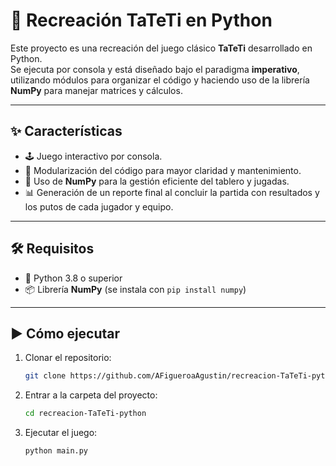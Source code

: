 # 🎲 Recreación TaTeTi en Python

Este proyecto es una recreación del juego clásico **TaTeTi** desarrollado en Python.  
Se ejecuta por consola y está diseñado bajo el paradigma **imperativo**, utilizando módulos para organizar el código y haciendo uso de la librería **NumPy** para manejar matrices y cálculos.


---

## ✨ Características

- 🕹️ Juego interactivo por consola.  
- 🧩 Modularización del código para mayor claridad y mantenimiento.  
- 🔢 Uso de **NumPy** para la gestión eficiente del tablero y jugadas.  
- 📊 Generación de un reporte final al concluir la partida con resultados y los putos de cada jugador y equipo.

---

## 🛠️ Requisitos

- 🐍 Python 3.8 o superior  
- 📦 Librería **NumPy** (se instala con `pip install numpy`)

---

## ▶️ Cómo ejecutar

1. Clonar el repositorio:  
   ```bash
   git clone https://github.com/AFigueroaAgustin/recreacion-TaTeTi-python.git
2. Entrar a la carpeta del proyecto:
   ```bash
   cd recreacion-TaTeTi-python
3. Ejecutar el juego:
   ```bash
   python main.py
